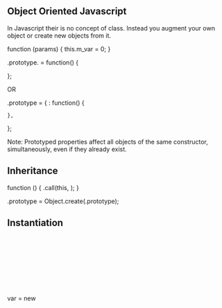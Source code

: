 Object Oriented Javascript
--------------------------
In Javascript their is no concept of class.  Instead you augment your own object or create new objects from it.

function <object>(params) {
	this.m_var = 0;
}

<object>.prototype.<function> = function() {

};

OR

<object>.prototype = {
	<function>: function() {
	    
	},
};

Note:  Prototyped properties affect all objects of the same constructor, simultaneously, even if they already exist.

Inheritance
-----------

function <class>() {
    <base>.call(this, <args>);
}

<class>.prototype = Object.create(<base>.prototype);

Instantiation
--------------
var <instance> = new <object>();


Calling parent (super) methods
------------------------------

Backbone.Model.prototype.set.apply(this, arguments);

Prototype Chain
---------------

Every object in Javascript has a prototype. When a messages reaches an object, JavaScript will attempt to find a property in that object first, if it cannot find it then the message will be sent to the object’s prototype and so on. This works just like single parent inheritance in a class based language.

Chainable methods
-----------------
Chainable methods must return this.

Investigate:
------------
.hasOwnProperty



In Operator
------------
The in operator returns true if the specified property is in the specified object.

example:
```
// Arrays
var trees = new Array("redwood", "bay", "cedar", "oak", "maple");
0 in trees        // returns true
3 in trees        // returns true
6 in trees        // returns false
"bay" in trees    // returns false (you must specify the index number,
                  // not the value at that index)
"length" in trees // returns true (length is an Array property)

// Predefined objects
"PI" in Math          // returns true

// Custom objects
var mycar = {make: "Honda", model: "Accord", year: 1998};
"make" in mycar  // returns true
"model" in mycar // returns true
```


